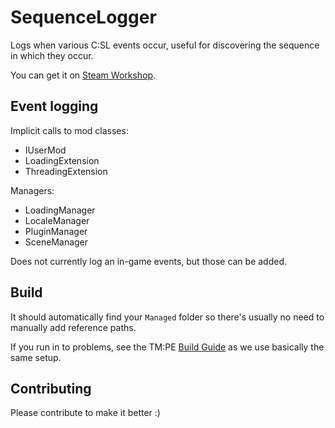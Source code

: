 # SequenceLogger

Logs when various C:SL events occur, useful for discovering the sequence in which they occur.

You can get it on [Steam Workshop](https://steamcommunity.com/sharedfiles/filedetails/?id=2018193885).

## Event logging

Implicit calls to mod classes:

* IUserMod
* LoadingExtension
* ThreadingExtension

Managers:

* LoadingManager
* LocaleManager
* PluginManager
* SceneManager

Does not currently log an in-game events, but those can be added.

## Build

It should automatically find your `Managed` folder so there's usually no need to manually add reference paths.

If you run in to problems, see the TM:PE [Build Guide](https://github.com/CitiesSkylinesMods/TMPE/blob/master/docs/BUILDING_INSTRUCTIONS.md) as we use basically the same setup.

## Contributing

Please contribute to make it better :)
